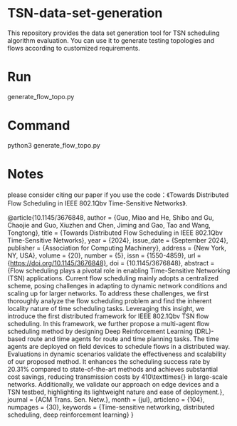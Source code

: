 # TSN-data-set-generation
This repository provides the data set generation tool for TSN scheduling algorithm evaluation. You can use it to generate testing topologies and flows according to customized requirements.

# Run
generate_flow_topo.py

# Command
python3 generate_flow_topo.py

# Notes
please consider citing our paper if you use the code：《Towards Distributed Flow Scheduling in IEEE 802.1Qbv Time-Sensitive
Networks》.

@article{10.1145/3676848,
author = {Guo, Miao and He, Shibo and Gu, Chaojie and Guo, Xiuzhen and Chen, Jiming and Gao, Tao and Wang, Tongtong},
title = {Towards Distributed Flow Scheduling in IEEE 802.1Qbv Time-Sensitive Networks},
year = {2024},
issue_date = {September 2024},
publisher = {Association for Computing Machinery},
address = {New York, NY, USA},
volume = {20},
number = {5},
issn = {1550-4859},
url = {https://doi.org/10.1145/3676848},
doi = {10.1145/3676848},
abstract = {Flow scheduling plays a pivotal role in enabling Time-Sensitive Networking (TSN) applications. Current flow scheduling mainly adopts a centralized scheme, posing challenges in adapting to dynamic network conditions and scaling up for larger networks. To address these challenges, we first thoroughly analyze the flow scheduling problem and find the inherent locality nature of time scheduling tasks. Leveraging this insight, we introduce the first distributed framework for IEEE 802.1Qbv TSN flow scheduling. In this framework, we further propose a multi-agent flow scheduling method by designing Deep Reinforcement Learning (DRL)-based route and time agents for route and time planning tasks. The time agents are deployed on field devices to schedule flows in a distributed way. Evaluations in dynamic scenarios validate the effectiveness and scalability of our proposed method. It enhances the scheduling success rate by 20.31\% compared to state-of-the-art methods and achieves substantial cost savings, reducing transmission costs by 410\texttimes{} in large-scale networks. Additionally, we validate our approach on edge devices and a TSN testbed, highlighting its lightweight nature and ease of deployment.},
journal = {ACM Trans. Sen. Netw.},
month = {jul},
articleno = {104},
numpages = {30},
keywords = {Time-sensitive networking, distributed scheduling, deep reinforcement learning}
}
